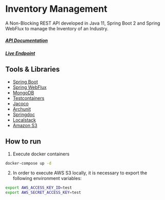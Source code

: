 # Inventory Management

A Non-Blocking REST API developed in Java 11, Spring Boot 2 and Spring WebFlux to manage the Inventory of an Industry.

##### [API Documentation]()
##### [Live Endpoint]()

## Tools & Libraries

* [Spring Boot](https://spring.io/projects/spring-boot)
* [Spring WebFlux](https://docs.spring.io/spring-framework/docs/current/reference/html/web-reactive.html)
* [MongoDB](https://www.mongodb.com/en-us)
* [Testcontainers](https://www.testcontainers.org/) 
* [Jacoco](https://github.com/jacoco/jacoco)
* [Archunit](https://www.archunit.org/)
* [Springdoc](https://springdoc.org/)
* [Localstack](https://github.com/localstack/localstack)
* [Amazon S3](https://aws.amazon.com/s3/?nc1=h_ls)

## How to run

1. Execute docker containers

```bash
docker-compose up -d
```

2. In order to execute AWS S3 locally, it is necessary to export the following environment variables:
```bash
export AWS_ACCESS_KEY_ID=test
export AWS_SECRET_ACCESS_KEY=test
```

